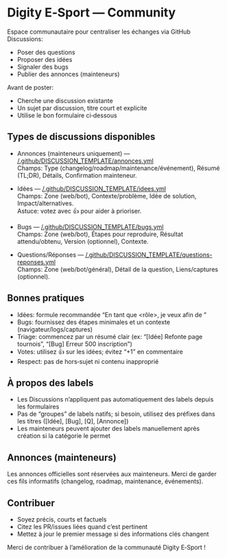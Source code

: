 # Digity E‑Sport — Community

Espace communautaire pour centraliser les échanges via GitHub Discussions:

- Poser des questions
- Proposer des idées
- Signaler des bugs
- Publier des annonces (mainteneurs)

Avant de poster:

- Cherche une discussion existante
- Un sujet par discussion, titre court et explicite
- Utilise le bon formulaire ci‑dessous

## Types de discussions disponibles

- Annonces (mainteneurs uniquement) — [/.github/DISCUSSION_TEMPLATE/annonces.yml](.github/DISCUSSION_TEMPLATE/annonces.yml)  
  Champs: Type (changelog/roadmap/maintenance/événement), Résumé (TL;DR), Détails, Confirmation mainteneur.

- Idées — [/.github/DISCUSSION_TEMPLATE/idees.yml](.github/DISCUSSION_TEMPLATE/idees.yml)  
  Champs: Zone (web/bot), Contexte/problème, Idée de solution, Impact/alternatives.  
  Astuce: votez avec 👍 pour aider à prioriser.

- Bugs — [/.github/DISCUSSION_TEMPLATE/bugs.yml](.github/DISCUSSION_TEMPLATE/bugs.yml)  
  Champs: Zone (web/bot), Étapes pour reproduire, Résultat attendu/obtenu, Version (optionnel), Contexte.

- Questions/Réponses — [/.github/DISCUSSION_TEMPLATE/questions-reponses.yml](.github/DISCUSSION_TEMPLATE/questions-reponses.yml)  
  Champs: Zone (web/bot/général), Détail de la question, Liens/captures (optionnel).

## Bonnes pratiques

- Idées: formule recommandée “En tant que <rôle>, je veux <action> afin de <valeur>”
- Bugs: fournissez des étapes minimales et un contexte (navigateur/logs/captures)
- Triage: commencez par un résumé clair (ex: “[Idée] Refonte page tournois”, “[Bug] Erreur 500 inscription”)
- Votes: utilisez 👍 sur les idées; évitez “+1” en commentaire
- Respect: pas de hors‑sujet ni contenu inapproprié

## À propos des labels

- Les Discussions n’appliquent pas automatiquement des labels depuis les formulaires
- Pas de “groupes” de labels natifs; si besoin, utilisez des préfixes dans les titres ([Idée], [Bug], [Q], [Annonce])
- Les mainteneurs peuvent ajouter des labels manuellement après création si la catégorie le permet

## Annonces (mainteneurs)

Les annonces officielles sont réservées aux mainteneurs. Merci de garder ces fils informatifs (changelog, roadmap, maintenance, événements).

## Contribuer

- Soyez précis, courts et factuels
- Citez les PR/issues liées quand c’est pertinent
- Mettez à jour le premier message si des informations clés changent

Merci de contribuer à l’amélioration de la communauté Digity E‑Sport !
